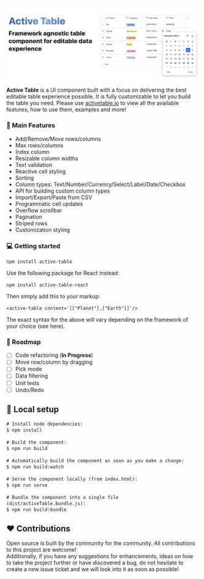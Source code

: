 <br />

![alt text](../readme/title.png)

<b>Active Table</b> is a UI component built with a focus on delivering the best editable table experience possible. It is fully customizable to let you build the table you need. Please use [activetable.io](https://activetable.io/) to view all the available features, how to use them, examples and more!

### :rocket: Main Features

- Add/Remove/Move rows/columns
- Max rows/columns
- Index column
- Resizable column widths
- Text validation
- Reactive cell styling
- Sorting
- Column types: Text/Number/Currency/Select/Label/Date/Checkbox
- API for building custom column types
- Import/Export/Paste from CSV
- Programmatic cell updates
- Overflow scrollbar
- Pagination
- Striped rows
- Customization styling

### :computer: Getting started

```
npm install active-table
```

Use the following package for React instead:

```
npm install active-table-react
```

Then simply add this to your markup:

```
<active-table content='[["Planet"],["Earth"]]'/>
```

The exact syntax for the above will vary depending on the framework of your choice (see here).

### :dart: Roadmap

- [ ] Code refactoring (<b>In Progress</b>)
- [ ] Move row/column by dragging
- [ ] Pick mode
- [ ] Data filtering
- [ ] Unit tests
- [ ] Undo/Redo

## :construction_worker: Local setup

```
# Install node dependencies:
$ npm install

# Build the component:
$ npm run build

# Automatically build the component as soon as you make a change:
$ npm run build:watch

# Serve the component locally (from index.html):
$ npm run serve

# Bundle the component into a single file (dist/activeTable.bundle.js):
$ npm run build:bundle
```

## :heart: Contributions

Open source is built by the community for the community. All contributions to this project are welcome!
<br> Additionally, if you have any suggestions for enhancements, ideas on how to take the project further or have discovered a bug, do not hesitate to create a new issue ticket and we will look into it as soon as possible!
